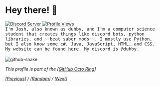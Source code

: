 # Hey there! 👋
<a href='https://discord.gg/rankedbedwars'>
    <img src='https://img.shields.io/discord/1014230302622744677.svg?color=%237289da&label=discord&logo=discord&style=flat-square' alt='Discord Server'>
</a>
<a href='#'>
  <img src='https://hits.seeyoufarm.com/api/count/incr/badge.svg?url=https%3A%2F%2Fgithub.com%2Fduhby%2Fduhby&count_bg=%2344cc11&icon=&icon_color=%23555555&title=Profile%20Views&edge_flat=true' alt='Profile Views'>
</a>
<br>
<samp>
  I'm Josh, also known as duhby, and I'm a computer science student that creates things like discord bots, python libraries, and ~~beat saber mods~~. I mostly use Python, but I also know some c#, Java, JavaScript, HTML, and CSS. My website can be found <a href='https://dubs.rip'>here</a>. My discord is @duhby.
</samp>
<br><br>
<picture>
  <source media="(prefers-color-scheme: dark)" srcset="https://github.com/duhby/duhby/blob/output/github-contribution-grid-snake-dark.svg" />
  <source media="(prefers-color-scheme: light)" srcset="https://github.com/duhby/duhby/blob/output/github-contribution-grid-snake-light.svg" />
  <img alt="github-snake" src="github-snake.svg" />
</picture>
<!-- <img src='https://github-readme-stats.vercel.app/api/top-langs?username=duhby&count_private=true&hide=procfile,css&theme=dark&border_color=000000&cache_seconds=1800&layout=compact&langs_count=10&custom_title=Most%20Used%20Coding%20Languages'> -->
<!-- <img src='https://github-readme-stats.vercel.app/api?username=duhby&count_private=true&theme=tokyonight&show_icons=true'> -->
<p><i>This profile is part of the [<a href="https://octo-ring.com/">GitHub Octo Ring</a>]</i></p>  
<p><i>[<a href=https://octo-ring.com/p/duhby/prev>Previous</a>] / [<a href=https://octo-ring.com/p/duhby/random>Random</a>] / [<a href=https://octo-ring.com/p/duhby/next>Next</a>]
